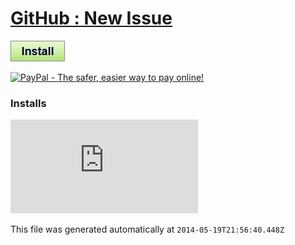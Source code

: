 # [GitHub : New Issue](.)

[![Install](../../resources/image/install_button.jpg)](../../../../raw/master/scripts/GitHub__New_Issue/github_new_issue.user.js)

[![PayPal - The safer, easier way to pay online!](https://www.paypalobjects.com/en_US/i/btn/btn_donate_SM.gif "PayPal - The safer, easier way to pay online!")](http://goo.gl/Fv19S)


### Installs
![Daily installs](http://gm.wesley.eti.br/count.php?id=scripts/scripts/GitHub__New_Issue/github_new_issue.user.js&type=image)

This file was generated automatically at `2014-05-19T21:56:40.448Z`